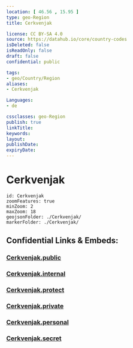 ```yaml
---
location: [ 46.56 , 15.95 ] 
type: geo-Region
title: Cerkvenjak

license: CC BY-SA 4.0
source: https://datahub.io/core/country-codes
isDeleted: false
isReadOnly: false
draft: false
confidential: public

tags:
- geo/Country/Region
aliases:
- Cerkvenjak

Languages:
- de

cssclasses: geo-Region
publish: true
linkTitle: 
keywords: 
layout: 
publishDate: 
expiryDate: 
---
```


# Cerkvenjak

```leaflet
id: Cerkvenjak
zoomFeatures: true 
minZoom: 2 
maxZoom: 18
geojsonFolder: ./Cerkvenjak/
markerFolder: ./Cerkvenjak/
```


## Confidential Links & Embeds: 

### [Cerkvenjak.public](/_public/\Earth\Continent\Europe\Europe~Central\Slovenia\Regions~Slovenia\Podravska\counties~PodravskaCerkvenjak.public.md) 

### [Cerkvenjak.internal](/_internal/\Earth\Continent\Europe\Europe~Central\Slovenia\Regions~Slovenia\Podravska\counties~PodravskaCerkvenjak.internal.md) 

### [Cerkvenjak.protect](/_protect/\Earth\Continent\Europe\Europe~Central\Slovenia\Regions~Slovenia\Podravska\counties~PodravskaCerkvenjak.protect.md) 

### [Cerkvenjak.private](/_private/\Earth\Continent\Europe\Europe~Central\Slovenia\Regions~Slovenia\Podravska\counties~PodravskaCerkvenjak.private.md) 

### [Cerkvenjak.personal](/_personal/\Earth\Continent\Europe\Europe~Central\Slovenia\Regions~Slovenia\Podravska\counties~PodravskaCerkvenjak.personal.md) 

### [Cerkvenjak.secret](/_secret/\Earth\Continent\Europe\Europe~Central\Slovenia\Regions~Slovenia\Podravska\counties~PodravskaCerkvenjak.secret.md)

